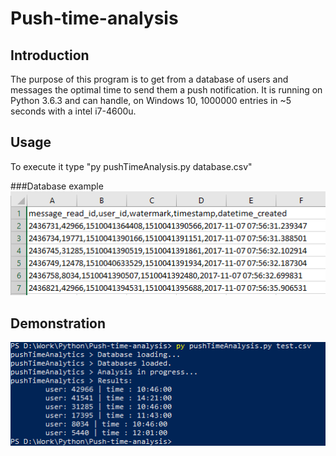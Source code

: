 # Push-time-analysis
## Introduction
The purpose of this program is to get from a database of users and messages the optimal time to send them a push notification. 
It is running on Python 3.6.3 and can handle, on Windows 10, 1000000 entries in ~5 seconds with a intel i7-4600u.

## Usage
To execute it type "py pushTimeAnalysis.py database.csv"

###Database example
![database example](https://raw.githubusercontent.com/aveldocquin/Push-time-analysis/master/docs/images/database_example.png)

## Demonstration
![database example](https://raw.githubusercontent.com/aveldocquin/Push-time-analysis/master/docs/images/output_example.png)